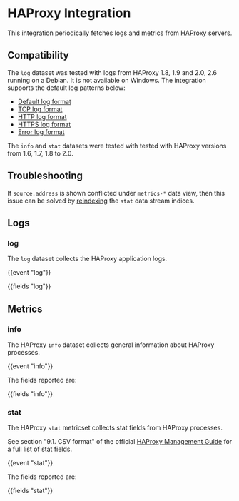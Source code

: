 # HAProxy Integration

This integration periodically fetches logs and metrics from [HAProxy](https://www.haproxy.org/) servers.

## Compatibility

The `log` dataset was tested with logs from HAProxy 1.8, 1.9 and 2.0, 2.6 running on a Debian. It is not available on Windows. 
The integration supports the default log patterns below:
* [Default log format](https://cbonte.github.io/haproxy-dconv/2.6/configuration.html#8.2.1)
* [TCP log format](https://cbonte.github.io/haproxy-dconv/2.6/configuration.html#8.2.2)
* [HTTP log format](https://cbonte.github.io/haproxy-dconv/2.6/configuration.html#8.2.3)
* [HTTPS log format](https://cbonte.github.io/haproxy-dconv/2.6/configuration.html#8.2.4)
* [Error log format](https://cbonte.github.io/haproxy-dconv/2.6/configuration.html#8.2.5)

The `info` and `stat` datasets were tested with tested with HAProxy versions from 1.6, 1.7, 1.8 to 2.0. 

## Troubleshooting

If `source.address` is shown conflicted under ``metrics-*`` data view, then this issue can be solved by [reindexing](https://www.elastic.co/guide/en/elasticsearch/reference/current/tsds-reindex.html) the `stat` data stream indices.

## Logs

### log

The `log` dataset collects the HAProxy application logs.

{{event "log"}}

{{fields "log"}}


## Metrics

### info

The HAProxy `info` dataset collects general information about HAProxy processes.

{{event "info"}}

The fields reported are:

{{fields "info"}}

### stat

The HAProxy `stat` metricset collects stat fields from HAProxy processes.

See section "9.1. CSV format" of the official [HAProxy Management Guide](http://www.haproxy.org/download/2.0/doc/management.txt) for a full list of stat fields.

{{event "stat"}}

The fields reported are:

{{fields "stat"}}
